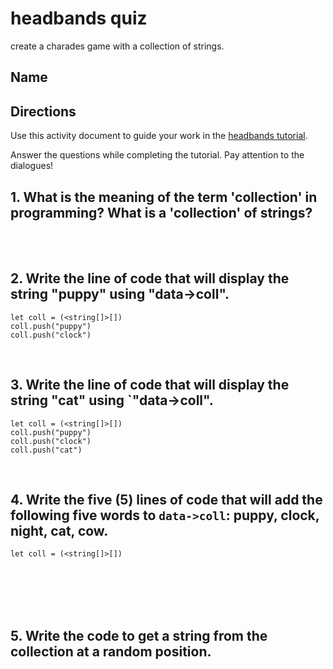 # headbands quiz

create a charades game with a collection of strings.

## Name

## Directions

Use this activity document to guide your work in the [headbands tutorial](/microbit/lessons/headbands/activity).

Answer the questions while completing the tutorial. Pay attention to the dialogues!

## 1. What is the meaning of the term 'collection' in programming? What is a 'collection' of strings?

<br/>

<br/>

## 2. Write the line of code that will display the string "puppy" using "data->coll".

```blocks
let coll = (<string[]>[])
coll.push("puppy")
coll.push("clock")
```

<br/>

## 3. Write the line of code that will display the string "cat" using `"data->coll".

```blocks
let coll = (<string[]>[])
coll.push("puppy")
coll.push("clock")
coll.push("cat")
```

<br/>

## 4. Write the five (5) lines of code that will add the following five words to `data->coll`: puppy, clock, night, cat, cow.

```
let coll = (<string[]>[])
```

<br/>

<br/>

<br/>

<br/>

## 5. Write the code to get a string from the collection at a random position.

<br/>

<br/>

<br/>

<br/>

